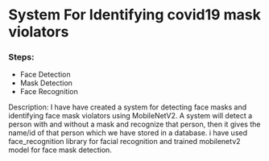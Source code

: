 # System For Identifying covid19 mask violators

### Steps:
- Face Detection
- Mask Detection
- Face Recognition


Description: I have have created a system for detecting face masks and identifying face mask violators using MobileNetV2. A system will detect a person with and without a mask and recognize that person, then it gives the name/id of that person which we have stored in a database.
i have used face_recognition library for facial recognition and trained mobilenetv2 model for face mask detection.
